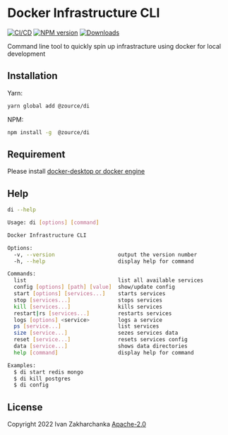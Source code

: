 # Docker Infrastructure CLI

[![CI/CD](github-image)][github-url]
[![NPM version][npm-image]][npm-url]
[![Downloads][downloads-image]][npm-url]

[npm-url]: https://www.npmjs.com/package/@zource/di
[downloads-image]: https://img.shields.io/npm/dw/@zource/di.svg?maxAge=43200
[npm-image]: https://img.shields.io/npm/v/@zource/di.svg?maxAge=43200
[github-url]: https://github.com/zource-dev/di/actions/workflows/build.yml
[github-image]: https://github.com/zource-dev/di/actions/workflows/build.yml/badge.svg
[codecov-url]: https://codecov.io/gh/zource-dev/di
[codecov-image]: https://codecov.io/gh/zource-dev/di/branch/master/graph/badge.svg?token=JZ8QCGH6PI
[codeclimate-url]: https://codeclimate.com/github/zource-dev/di/maintainability
[codeclimate-image]: https://api.codeclimate.com/v1/badges/0ba20f27f6db2b0fec8c/maintainability
[snyk-url]: https://snyk.io/test/npm/zource-dev/di/latest
[snyk-image]: https://img.shields.io/snyk/vulnerabilities/github/zource-dev/di.svg?maxAge=43200

Command line tool to quickly spin up infrastracture using docker for local development

## Installation

Yarn:

```bash
yarn global add @zource/di
```

NPM:

```bash
npm install -g  @zource/di
```

## Requirement

Please install [docker-desktop or docker engine](https://docs.docker.com/get-docker/)

## Help

```bash
di --help
```

```bash
Usage: di [options] [command]

Docker Infrastructure CLI

Options:
  -v, --version                    output the version number
  -h, --help                       display help for command

Commands:
  list                             list all available services
  config [options] [path] [value]  show/update config
  start [options] [services...]    starts services
  stop [services...]               stops services
  kill [services...]               kills services
  restart|rs [services...]         restarts services
  logs [options] <service>         logs a service
  ps [service...]                  list services
  size [service...]                sezes services data
  reset [service...]               resets services config
  data [service...]                shows data directories
  help [command]                   display help for command

Examples:
  $ di start redis mongo
  $ di kill postgres
  $ di config
```

## License

Copyright 2022 Ivan Zakharchanka [Apache-2.0](http://www.apache.org/licenses/LICENSE-2.0)
